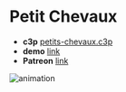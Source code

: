 # Petit Chevaux

* **c3p** [petits-chevaux.c3p](source/c3p/petits-chevaux.c3p)
* **demo** [link](demo)
* **Patreon** [link](https://www.patreon.com/el3um4s)

![animation](animation.gif)


